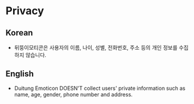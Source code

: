 # Privacy
## Korean
 - 뒤뚱이모티콘은 사용자의 이름, 나이, 성별, 전화번호, 주소 등의 개인 정보를 수집하지 않습니다.

## English
 - Duitung Emoticon DOESN'T collect users' private information such as name, age, gender, phone number and address.
